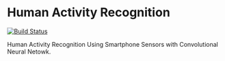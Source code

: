 # Human Activity Recognition
[![Build Status](https://travis-ci.org/ilhamadun/har.svg?branch=master)](https://travis-ci.org/ilhamadun/har)

Human Activity Recognition Using Smartphone Sensors with Convolutional Neural Netowk.
